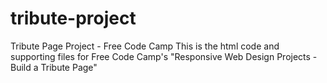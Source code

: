 # tribute-project
Tribute Page Project - Free Code Camp
This is the html code and supporting files for Free Code Camp's "Responsive Web Design Projects - Build a Tribute Page"
